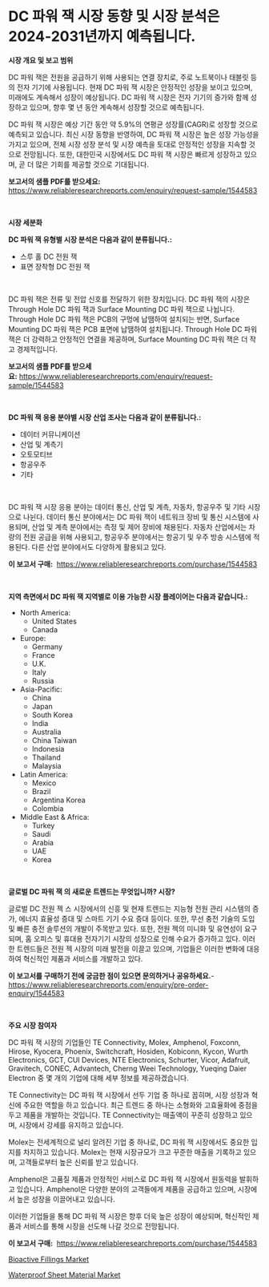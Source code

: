 <p><h1>DC 파워 잭 시장 동향 및 시장 분석은 2024-2031년까지 예측됩니다.</h1></p><p><strong>시장 개요 및 보고 범위</strong></p>
<p><p>DC 파워 잭은 전원을 공급하기 위해 사용되는 연결 장치로, 주로 노트북이나 태블릿 등의 전자 기기에 사용됩니다. 현재 DC 파워 잭 시장은 안정적인 성장을 보이고 있으며, 미래에도 계속해서 성장이 예상됩니다. DC 파워 잭 시장은 전자 기기의 증가와 함께 성장하고 있으며, 향후 몇 년 동안 계속해서 성장할 것으로 예측됩니다.</p><p>DC 파워 잭 시장은 예상 기간 동안 약 5.9%의 연평균 성장률(CAGR)로 성장할 것으로 예측되고 있습니다. 최신 시장 동향을 반영하여, DC 파워 잭 시장은 높은 성장 가능성을 가지고 있으며, 전체 시장 성장 분석 및 시장 예측을 토대로 안정적인 성장을 지속할 것으로 전망됩니다. 또한, 대한민국 시장에서도 DC 파워 잭 시장은 빠르게 성장하고 있으며, 곧 더 많은 기회를 제공할 것으로 기대됩니다.</p></p>
<p><strong>보고서의 샘플 PDF를 받으세요:</strong> <a href="https://www.reliableresearchreports.com/enquiry/request-sample/1544583">https://www.reliableresearchreports.com/enquiry/request-sample/1544583</a></p>
<p>&nbsp;</p>
<p><strong>시장 세분화</strong></p>
<p><strong>DC 파워 잭 유형별 시장 분석은 다음과 같이 분류됩니다.:</strong></p>
<p><ul><li>스루 홀 DC 전원 잭</li><li>표면 장착형 DC 전원 잭</li></ul></p>
<p>&nbsp;</p>
<p><p>DC 파워 잭은 전류 및 전압 신호를 전달하기 위한 장치입니다. DC 파워 잭의 시장은 Through Hole DC 파워 잭과 Surface Mounting DC 파워 잭으로 나뉩니다. Through Hole DC 파워 잭은 PCB의 구멍에 납땜하여 설치되는 반면, Surface Mounting DC 파워 잭은 PCB 표면에 납땜하여 설치됩니다. Through Hole DC 파워 잭은 더 강력하고 안정적인 연결을 제공하며, Surface Mounting DC 파워 잭은 더 작고 경제적입니다.</p></p>
<p><strong>보고서의 샘플 PDF를 받으세요:</strong>&nbsp;<a href="https://www.reliableresearchreports.com/enquiry/request-sample/1544583">https://www.reliableresearchreports.com/enquiry/request-sample/1544583</a></p>
<p>&nbsp;</p>
<p><strong> DC 파워 잭 응용 분야별 시장 산업 조사는 다음과 같이 분류됩니다.:</strong></p>
<p><ul><li>데이터 커뮤니케이션</li><li>산업 및 계측기</li><li>오토모티브</li><li>항공우주</li><li>기타</li></ul></p>
<p>&nbsp;</p>
<p><p>DC 파워 잭 시장 응용 분야는 데이터 통신, 산업 및 계측, 자동차, 항공우주 및 기타 시장으로 나뉜다. 데이터 통신 분야에서는 DC 파워 잭이 네트워크 장비 및 통신 시스템에 사용되며, 산업 및 계측 분야에서는 측정 및 제어 장비에 채용된다. 자동차 산업에서는 차량의 전원 공급을 위해 사용되고, 항공우주 분야에서는 항공기 및 우주 방송 시스템에 적용된다. 다른 산업 분야에서도 다양하게 활용되고 있다.</p></p>
<p><strong>이 보고서 구매:</strong>&nbsp; <a href="https://www.reliableresearchreports.com/purchase/1544583">https://www.reliableresearchreports.com/purchase/1544583</a></p>
<p>&nbsp;</p>
<p><strong>지역 측면에서 DC 파워 잭 지역별로 이용 가능한 시장 플레이어는 다음과 같습니다.:</strong></p>
<p><ul>
    <li>
        North America:
        <ul>
            <li>United States</li>
            <li>Canada</li>
        </ul>
    </li>
    <li>
        Europe:
        <ul>
            <li>Germany</li>
            <li>France</li>
            <li>U.K.</li>
            <li>Italy</li>
            <li>Russia</li>
        </ul>
    </li>
    <li>
        Asia-Pacific:
        <ul>
            <li>China</li>
            <li>Japan</li>
            <li>South Korea</li>
            <li>India</li>
            <li>Australia</li>
            <li>China Taiwan</li>
            <li>Indonesia</li>
            <li>Thailand</li>
            <li>Malaysia</li>
        </ul>
    </li>
    <li>
        Latin America:
        <ul>
            <li>Mexico</li>
            <li>Brazil</li>
            <li>Argentina Korea</li>
            <li>Colombia</li>
        </ul>
    </li>
    <li>
        Middle East & Africa:
        <ul>
            <li>Turkey</li>
            <li>Saudi</li>
            <li>Arabia</li>
            <li>UAE</li>
            <li>Korea</li>
        </ul>
    </li>
    </ul></p>
<p>&nbsp;</p>
<p><strong>글로벌 DC 파워 잭 의 새로운 트렌드는 무엇입니까? 시장?</strong></p>
<p><p>글로벌 DC 전원 젝 스 시장에서의 신흥 및 현재 트렌드는 지능형 전원 관리 시스템의 증가, 에너지 효율성 증대 및 스마트 기기 수요 증대 등이다. 또한, 무선 충전 기술의 도입 및 빠른 충전 솔루션의 개발이 주목받고 있다. 또한, 전원 젝의 미니화 및 유연성이 요구되며, 홈 오피스 및 휴대용 전자기기 시장의 성장으로 인해 수요가 증가하고 있다. 이러한 트렌드들은 전원 젝 시장의 미래 발전을 이끌고 있으며, 기업들은 이러한 변화에 대응하여 혁신적인 제품과 서비스를 개발하고 있다.</p></p>
<p><strong>이 보고서를 구매하기 전에 궁금한 점이 있으면 문의하거나 공유하세요.</strong>- <a href="https://www.reliableresearchreports.com/enquiry/pre-order-enquiry/1544583">https://www.reliableresearchreports.com/enquiry/pre-order-enquiry/1544583</a></p>
<p>&nbsp;</p>
<p><strong>주요 시장 참여자</strong></p>
<p><p>DC 파워 잭 시장의 기업들인 TE Connectivity, Molex, Amphenol, Foxconn, Hirose, Kyocera, Phoenix, Switchcraft, Hosiden, Kobiconn, Kycon, Wurth Electronics, GCT, CUI Devices, NTE Electronics, Schurter, Vicor, Adafruit, Gravitech, CONEC, Advantech, Cherng Weei Technology, Yueqing Daier Electron 중 몇 개의 기업에 대해 세부 정보를 제공하겠습니다.</p><p>TE Connectivity는 DC 파워 잭 시장에서 선두 기업 중 하나로 꼽히며, 시장 성장과 혁신에 주요한 역할을 하고 있습니다. 최근 트렌드 중 하나는 소형화와 고효율화에 중점을 두고 제품을 개발하는 것입니다. TE Connectivity는 매출액이 꾸준히 성장하고 있으며, 시장에서 강세를 유지하고 있습니다.</p><p>Molex는 전세계적으로 널리 알려진 기업 중 하나로, DC 파워 잭 시장에서도 중요한 입지를 차지하고 있습니다. Molex는 현재 시장규모가 크고 꾸준한 매출을 기록하고 있으며, 고객들로부터 높은 신뢰를 받고 있습니다.</p><p>Amphenol은 고품질 제품과 안정적인 서비스로 DC 파워 잭 시장에서 원동력을 발휘하고 있습니다. Amphenol은 다양한 분야의 고객들에게 제품을 공급하고 있으며, 시장에서 높은 성장을 이끌어내고 있습니다.</p><p>이러한 기업들을 통해 DC 파워 잭 시장은 향후 더욱 높은 성장이 예상되며, 혁신적인 제품과 서비스를 통해 시장을 선도해 나갈 것으로 전망됩니다.</p></p>
<p><strong>이 보고서 구매:</strong>&nbsp;&nbsp;<a href="https://www.reliableresearchreports.com/purchase/1544583">https://www.reliableresearchreports.com/purchase/1544583</a></p>
<p><p><a href="https://funky-papaya-cf4.notion.site/Bioactive-Fillings-Market-Size-Market-Share-and-Global-Market-Analysis-Report-2024-2031-d5030ae7f60e4b158bd25b52b3b9d444">Bioactive Fillings Market</a></p><p><a href="https://confirmed-shield-e13.notion.site/Waterproof-Sheet-Material-Market-Size-and-Examines-its-Market-Scope-with-a-Primary-Focus-on-Growth-e315a9b8086549ad905d891a6807ee1f">Waterproof Sheet Material Market</a></p></p>
